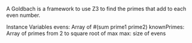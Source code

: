 A Goldbach is a framework to use Z3 to find the primes that add to each even number.

Instance Variables
	evens:		Array of #(sum prime1 prime2)
	knownPrimes:		Array of primes from 2 to square root of max
	max:		size of evens


